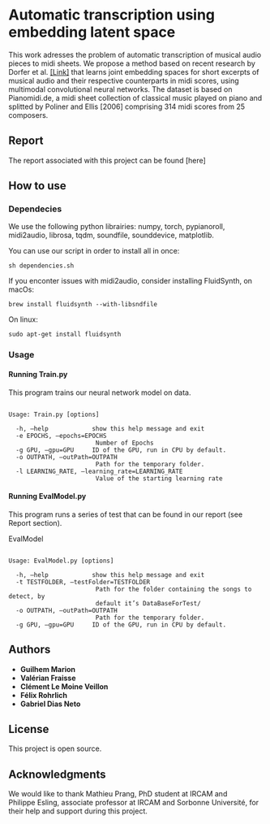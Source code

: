 # Automatic transcription using embedding latent space

This work adresses the problem of automatic transcription of musical audio pieces to midi sheets. We propose a method
based on recent research by Dorfer et al. [[Link]](https://github.com/GuiMarion/MultimodelEmbedding/blob/master/Papers/Article_Dorfer.pdf) that learns joint embedding spaces for short excerpts of musical audio and
their respective counterparts in midi scores, using multimodal convolutional neural networks. The dataset is based on Pianomidi.de, a midi sheet collection of classical music played on piano and splitted by Poliner and Ellis [2006] comprising 314
midi scores from 25 composers.

## Report

The report associated with this project can be found [here]

## How to use

### Dependecies

We use the following python librairies: numpy, torch, pypianoroll, midi2audio, librosa, tqdm, soundfile, sounddevice, matplotlib.

You can use our script in order to install all in once: 

```shell
sh dependencies.sh
``` 

If you enconter issues with midi2audio, consider installing FluidSynth, on macOs:

```shell
brew install fluidsynth --with-libsndfile
``` 

On linux: 

```shell
sudo apt-get install fluidsynth
``` 

### Usage

#### Running Train.py

This program trains our neural network model on data. 


```shell

Usage: Train.py [options]

  -h, —help            show this help message and exit
  -e EPOCHS, —epochs=EPOCHS
                        Number of Epochs
  -g GPU, —gpu=GPU     ID of the GPU, run in CPU by default.
  -o OUTPATH, —outPath=OUTPATH
                        Path for the temporary folder.
  -l LEARNING_RATE, —learning_rate=LEARNING_RATE
                        Value of the starting learning rate
```

#### Running EvalModel.py

This program runs a series of test that can be found in our report (see Report section).


EvalModel
```shell

Usage: EvalModel.py [options]

  -h, —help            show this help message and exit
  -t TESTFOLDER, —testFolder=TESTFOLDER
                        Path for the folder containing the songs to detect, by
                        default it’s DataBaseForTest/
  -o OUTPATH, —outPath=OUTPATH
                        Path for the temporary folder.
  -g GPU, —gpu=GPU     ID of the GPU, run in CPU by default.
```



## Authors

* **Guilhem Marion** 
* **Valérian Fraisse** 
* **Clément Le Moine Veillon**
* **Félix Rohrlich**
* **Gabriel Dias Neto**


## License

This project is open source.

## Acknowledgments

We would like to thank Mathieu Prang, PhD student at IRCAM and Philippe Esling, associate professor at IRCAM and Sorbonne Université, for their help and support during this project.
